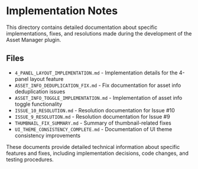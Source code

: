 # Implementation Notes

This directory contains detailed documentation about specific implementations, fixes, and resolutions made during the development of the Asset Manager plugin.

## Files

- `4_PANEL_LAYOUT_IMPLEMENTATION.md` - Implementation details for the 4-panel layout feature
- `ASSET_INFO_DEDUPLICATION_FIX.md` - Fix documentation for asset info deduplication issues
- `ASSET_INFO_TOGGLE_IMPLEMENTATION.md` - Implementation of asset info toggle functionality
- `ISSUE_10_RESOLUTION.md` - Resolution documentation for Issue #10
- `ISSUE_9_RESOLUTION.md` - Resolution documentation for Issue #9
- `THUMBNAIL_FIX_SUMMARY.md` - Summary of thumbnail-related fixes
- `UI_THEME_CONSISTENCY_COMPLETE.md` - Documentation of UI theme consistency improvements

These documents provide detailed technical information about specific features and fixes, including implementation decisions, code changes, and testing procedures.
